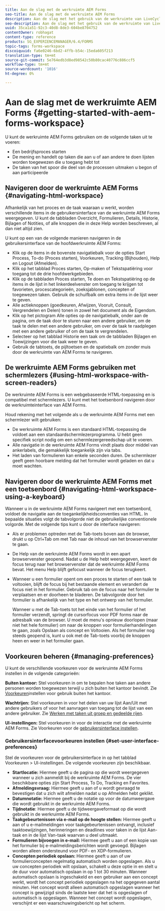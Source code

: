 ```yaml
---
title: Aan de slag met de werkruimte AEM Forms
seo-title: Aan de slag met de werkruimte AEM Forms
description: Aan de slag met het gebruik van de werkruimte van LiveCycle AEM Forms om uw bedrijfsautomatiseringsprocessen te beheren.
seo-description: Aan de slag met het gebruik van de werkruimte van LiveCycle AEM Forms om uw bedrijfsautomatiseringsprocessen te beheren.
uuid: 35ca1a51-92c3-40d8-8de3-604be8704752
contentOwner: robhagat
content-type: reference
products: SG_EXPERIENCEMANAGER/6.4/FORMS
topic-tags: forms-workspace
discoiquuid: fa6e0246-6bd2-4ffb-b54c-15eda605f213
translation-type: tm+mt
source-git-commit: 5e764edb3d8ed98542c50b80cac40776c886ccf5
workflow-type: tm+mt
source-wordcount: '1016'
ht-degree: 0%

---
```



# Aan de slag met de werkruimte AEM Forms {#getting-started-with-aem-forms-workspace}

U kunt de werkruimte AEM Forms gebruiken om de volgende taken uit te voeren:

* Een bedrijfsproces starten
* De mening en handelt op taken die aan u of aan andere te doen lijsten worden toegewezen die u toegang hebt tot
* De taken van het spoor die deel van de processen uitmaken u begon of aan participeerde

## Navigeren door de werkruimte AEM Forms {#navigating-html-workspace}

Afhankelijk van het proces en de taak waaraan u werkt, worden verschillende items in de gebruikersinterface van de werkruimte AEM Forms weergegeven. U kunt de tabbladen Overzicht, Formulieren, Details, Historie, Bijlagen of Notities, of alle knoppen die in deze Help worden beschreven, al dan niet altijd zien.

U kunt op een van de volgende manieren navigeren in de gebruikersinterface van de hoofdwerkruimte AEM Forms:

* Klik op de items in de bovenste navigatiebalk voor de opties Start Process, To-do (Proces starten), Voorkeuren, Tracking (Bijhouden), Help en Logout (Afmelden).
* Klik op het tabblad Proces starten, Op-maken of Tekstspatiëring voor toegang tot de drie hoofdwerkgebieden.
* Klik op de tabbladen Proces starten, Te doen en Tekstspatiëring op de items in de lijst in het linkerdeelvenster om toegang te krijgen tot favorieten, procescategorieën, zoeksjablonen, concepten of toegewezen taken. Gebruik de schuifbalk om extra items in de lijst weer te geven.
* Alle actieknoppen (goedkeuren, Afwijzen, Vooruit, Consult, Vergrendelen en Delen) tonen in zowel het document als de Eigendom.
* Klik op het pictogram Alle opties op de navigatiebalk, onder aan de pagina, om de taak door te sturen naar een andere gebruiker, om de taak te delen met een andere gebruiker, om over de taak te raadplegen met een andere gebruiker of om de taak te vergrendelen.
* Selecteer op het tabblad Historie een taak om de tabbladen Bijlagen en Toewijzingen voor die taak weer te geven.
* Gebruik de tabtoets, de pijltoetsen en de spatiebalk om zonder muis door de werkruimte van AEM Forms te navigeren.

## De werkruimte AEM Forms gebruiken met schermlezers {#using-html-workspace-with-screen-readers}

De werkruimte AEM Forms is een webgebaseerde HTML-toepassing en is compatibel met schermlezers. U kunt met het toetsenbord navigeren door de werkruimteinterface van AEM Forms.

Houd rekening met het volgende als u de werkruimte AEM Forms met een schermlezer wilt gebruiken:

* De werkruimte AEM Forms is een standaard HTML-toepassing die voldoet aan een standaardschermlezerprogramma. U hebt geen specifiek script nodig om een schermlezergereedschap uit te voeren.
* Alle navigatie in de werkruimte AEM Forms vindt plaats door middel van ankerlabels, die gemakkelijk toegankelijk zijn via tabs.
* Het laden van formulieren kan enkele seconden duren. De schermlezer geeft geen hoorbare melding dat het formulier wordt geladen en dat u moet wachten.

## Navigeren door de werkruimte AEM Forms met een toetsenbord {#navigating-html-workspace-using-a-keyboard}

Wanneer u in de werkruimte AEM Forms navigeert met een toetsenbord, voldoet de navigatie aan de toegankelijkheidsconventies van HTML. In bepaalde situaties volgt de tabvolgorde niet de gebruikelijke conventionele volgorde. Met de volgende tips kunt u door de interface navigeren:

* Als er problemen optreden met de Tab-toets boven aan de browser, drukt u op Ctrl+Tab om met Tab naar de inhoud van het browservenster te gaan.
* De Help van de werkruimte AEM Forms wordt in een apart browservenster geopend. Nadat u de Help hebt weergegeven, keert de focus terug naar het browservenster dat de werkruimte AEM Forms bevat. Het menu Help blijft gefocust wanneer de focus terugkeert.
* Wanneer u een formulier opent om een proces te starten of een taak te voltooien, blijft de focus bij het bestaande element en verandert de focus niet in het formulier. Gebruik tab om de focus naar het formulier te verplaatsen en er doorheen te bladeren. De tabvolgorde door het formulier is afhankelijk van het type en het ontwerp van het formulier.

   Wanneer u met de Tab-toets tot het einde van het formulier of het formulier verzendt, springt de cursorfocus voor PDF forms naar de adresbalk van de browser. U moet de menu&#39;s opnieuw doorlopen (maar niet het hele formulier) om naar de knoppen voor formulierhandelingen te gaan, zoals Opslaan als concept en Voltooien. Als het formulier nog steeds geopend is, kunt u ook met de Tab-toets voorbij de knoppen heen en weer in het formulier gaan.

## Voorkeuren beheren {#managing-preferences}

U kunt de verschillende voorkeuren voor de werkruimte AEM Forms instellen in de volgende categorieën:

**Buiten kantoor:** Stel voorkeuren in om te bepalen hoe taken aan andere personen worden toegewezen terwijl u zich buiten het kantoor bevindt. Zie [Voorkeuren](/help/forms/using/todo-lists.md#setting-out-of-office-preferences)instellen voor gebruik buiten het kantoor.

**Wachtrijen:** Stel voorkeuren in voor het delen van uw lijst Aan/Uit met andere gebruikers of voor het aanvragen van toegang tot de lijst van een andere gebruiker. Zie [Werken met taken uit groep en gedeelde rijen](/help/forms/using/todo-lists.md#working-with-tasks-from-group-and-shared-queues).

**UI-instellingen:** Stel voorkeuren in voor de interactie met de werkruimte AEM Forms. Zie Voorkeuren voor de [gebruikersinterface instellen](#set-user-interface-preferences).

### Gebruikersinterfacevoorkeuren instellen {#set-user-interface-preferences}

Stel de voorkeuren voor de gebruikersinterface in op het tabblad Voorkeuren > UI-instellingen. De volgende voorkeuren zijn beschikbaar.

* **Startlocatie:** Hiermee geeft u de pagina op die wordt weergegeven wanneer u zich aanmeldt bij de werkruimte AEM Forms. De vier beschikbare opties zijn Start Process, To Do, Tracking en Favorites.
* **Afmeldingsvraag:** Hiermee geeft u aan of u wordt gevraagd te bevestigen dat u zich wilt afmelden nadat u op Afmelden hebt geklikt.
* **Datumnotatie:** Hiermee geeft u de notatie op voor de datumweergave die wordt gebruikt in de werkruimte AEM Forms.
* **Tijdnotatie**: Hiermee geeft u de tijdweergaveformaat op die wordt gebruikt in de werkruimte AEM Forms.
* **Taakgebeurtenissen via e-mail op de hoogte stellen:** Hiermee geeft u aan of u e-mailmeldingen voor taakgebeurtenissen ontvangt, inclusief taaktoewijzingen, herinneringen en deadlines voor taken in de lijst Aan-taak en in de lijst Van-taak waarvan u deel uitmaakt.
* **Formulieren bijvoegen in e-mail:** Hiermee geeft u aan of een kopie van het formulier bij e-mailmeldingsberichten wordt gevoegd. Bijlagen worden alleen ondersteund voor PDF- en XDP-formulieren.
* **Concepten periodiek opslaan:** Hiermee geeft u aan of uw formulierconcepten regelmatig automatisch worden opgeslagen. Als u uw concepten periodiek wilt opslaan, schakelt u deze optie in en stelt u de duur voor automatisch opslaan in op 1 tot 30 minuten. Wanneer automatisch opslaan is ingeschakeld en een gebruiker aan een concept werkt, wordt het concept periodiek opgeslagen na het opgegeven aantal minuten. Het concept wordt alleen automatisch opgeslagen wanneer het concept is gewijzigd sinds de laatste keer dat het is opgeslagen of automatisch is opgeslagen. Wanneer het concept wordt opgeslagen, verschijnt er een waarschuwingsbericht op het scherm.

